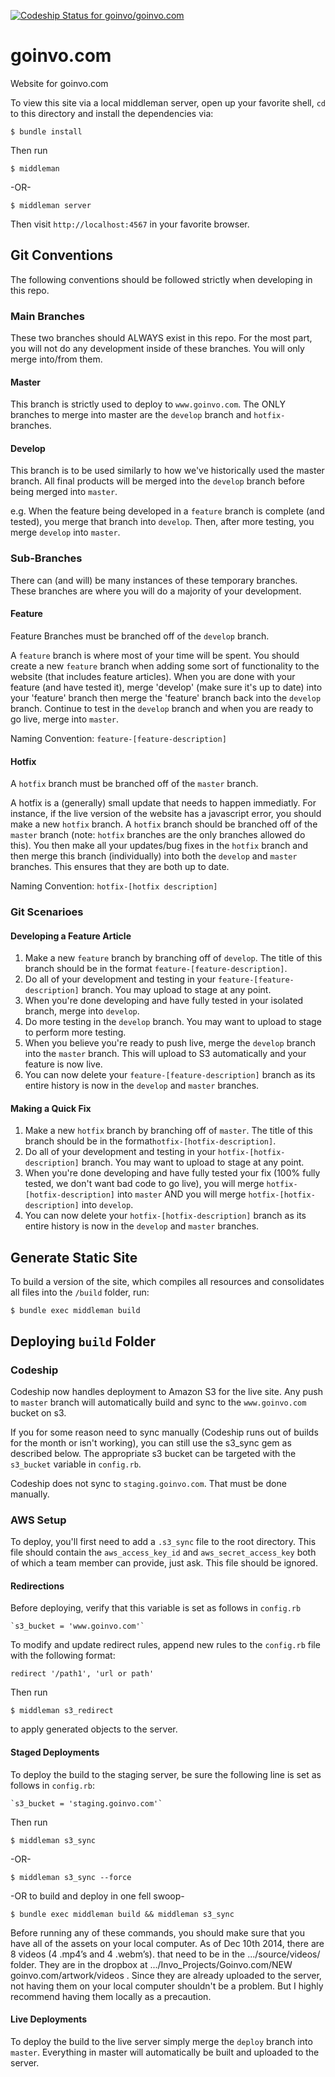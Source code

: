 [ ![Codeship Status for goinvo/goinvo.com](https://codeship.com/projects/f4e57f70-0df4-0133-b611-2ed139d2fe7b/status?branch=master)](https://codeship.com/projects/91543)

goinvo.com
==========

Website for goinvo.com

To view this site via a local middleman server, open up your favorite shell, `cd` to this directory and install the dependencies via:

	$ bundle install

Then run

	$ middleman

-OR-

	$ middleman server

Then visit `http://localhost:4567` in your favorite browser.

## Git Conventions
The following conventions should be followed strictly when developing in this repo.

### Main Branches
These two branches should ALWAYS exist in this repo. For the most part, you will not do any development inside of these branches. You will only merge into/from them.

#### Master
This branch is strictly used to deploy to `www.goinvo.com`. The ONLY branches to merge into master are the `develop` branch and `hotfix-` branches.

#### Develop
This branch is to be used similarly to how we've historically used the master branch. All final products will be merged into the `develop` branch before being merged into `master`.

e.g. When the feature being developed in a `feature` branch is complete (and tested), you merge that branch into `develop`. Then, after more testing, you merge `develop` into `master`.

### Sub-Branches
There can (and will) be many instances of these temporary branches. These branches are where you will do a majority of your development.

#### Feature
Feature Branches must be branched off of the `develop` branch.

A `feature` branch is where most of your time will be spent. You should create a new `feature` branch when adding some sort of functionality to the website (that includes feature articles). When you are done with your feature (and have tested it), merge 'develop' (make sure it's up to date) into your 'feature' branch then merge the 'feature' branch back into the `develop` branch. Continue to test in the `develop` branch and when you are ready to go live, merge into `master`.

Naming Convention: `feature-[feature-description]`

#### Hotfix
A `hotfix` branch must be branched off of the `master` branch.

A hotfix is a (generally) small update that needs to happen immediatly. For instance, if the live version of the website has a javascript error, you should make a new `hotfix` branch. A `hotfix` branch should be branched off of the `master` branch (note: `hotfix` branches are the only branches allowed do this). You then make all your updates/bug fixes in the `hotfix` branch and then merge this branch (individually) into both the `develop` and `master` branches. This ensures that they are both up to date.

Naming Convention: `hotfix-[hotfix description]`

### Git Scenarioes

#### Developing a Feature Article
1. Make a new `feature` branch by branching off of `develop`. The title of this branch should be in the format `feature-[feature-description]`.
2. Do all of your development and testing in your `feature-[feature-description]` branch. You may upload to stage at any point.
3. When you're done developing and have fully tested in your isolated branch, merge into `develop`.
4. Do more testing in the `develop` branch. You may want to upload to stage to perform more testing.
5. When you believe you're ready to push live, merge the `develop` branch into the `master` branch. This will upload to S3 automatically and your feature is now live.
6. You can now delete your `feature-[feature-description]` branch as its entire history is now in the `develop` and `master` branches.

#### Making a Quick Fix
1. Make a new `hotfix` branch by branching off of `master`. The title of this branch should be in the format`hotfix-[hotfix-description]`.
2. Do all of your development and testing in your `hotfix-[hotfix-description]` branch. You may want to upload to stage at any point.
3. When you're done developing and have fully tested your fix (100% fully tested, we don't want bad code to go live), you will merge `hotfix-[hotfix-description]` into `master` AND you will merge `hotfix-[hotfix-description]` into `develop`.
4. You can now delete your `hotfix-[hotfix-description]` branch as its entire history is now in the `develop` and `master` branches.


## Generate Static Site

To build a version of the site, which compiles all resources and consolidates all files into the `/build` folder, run:

	$ bundle exec middleman build


## Deploying `build` Folder

### Codeship

Codeship now handles deployment to Amazon S3 for the live site. Any push to `master` branch will automatically build and sync to the `www.goinvo.com` bucket on s3. 

If you for some reason need to sync manually (Codeship runs out of builds for the month or isn't working), you can still use the s3_sync gem as described below. The appropriate s3 bucket can be targeted with the `s3_bucket` variable in `config.rb`.  

Codeship does not sync to `staging.goinvo.com`. That must be done manually.

### AWS Setup

To deploy, you'll first need to add a `.s3_sync` file to the root directory. This file should contain the `aws_access_key_id` and `aws_secret_access_key` both of which a team member can provide, just ask. This file should be ignored.


#### Redirections

Before deploying, verify that this variable is set as follows in `config.rb`

	`s3_bucket = 'www.goinvo.com'`

To modify and update redirect rules, append new rules to the `config.rb` file with the following format:

	redirect '/path1', 'url or path'

Then run

	$ middleman s3_redirect

to apply generated objects to the server.


#### Staged Deployments

To deploy the build to the staging server, be sure the following line is set as follows in `config.rb`:

	`s3_bucket = 'staging.goinvo.com'`

Then run

	$ middleman s3_sync

-OR-

	$ middleman s3_sync --force

-OR to build and deploy in one fell swoop-

	$ bundle exec middleman build && middleman s3_sync


Before running any of these commands, you should make sure that you have all of the assets on your local computer. As of Dec 10th 2014, there are 8 videos (4 .mp4’s and 4 .webm’s).  that need to be in the .../source/videos/ folder. They are in the dropbox at .../Invo_Projects/Goinvo.com/NEW goinvo.com/artwork/videos . Since they are already uploaded to the server, not having them on your local computer shouldn't be a problem. But I highly recommend having them locally as a precaution.



#### Live Deployments

To deploy the build to the live server simply merge the `deploy` branch into `master`. Everything in master will automatically be built and uploaded to the server.
